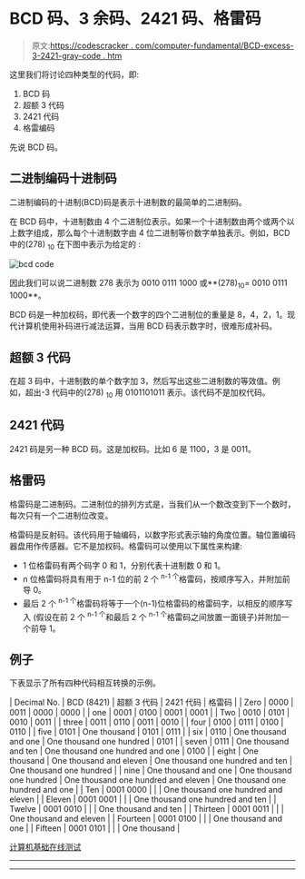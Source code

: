 # BCD 码、3 余码、2421 码、格雷码

> 原文:[https://codescracker . com/computer-fundamental/BCD-excess-3-2421-gray-code . htm](https://codescracker.com/computer-fundamental/bcd-excess-3-2421-gray-code.htm)

这里我们将讨论四种类型的代码，即:

1.  BCD 码
2.  超额 3 代码
3.  2421 代码
4.  格雷编码

先说 BCD 码。

## 二进制编码十进制码

二进制编码的十进制(BCD)码是表示十进制数的最简单的二进制码。

在 BCD 码中，十进制数由 4 个二进制位表示。如果一个十进制数由两个或两个以上数字组成，那么每个十进制数字由 4 位二进制等价数字单独表示。例如，BCD 中的(278) <sub>10</sub> 在下图中表示为给定的 :

![bcd code](../Images/f2310165558ec036aef2bac9b2a2f391.png)

因此我们可以说二进制数 278 表示为 0010 0111 1000 或**(278)<sub>10</sub>= 0010 0111 1000**。

BCD 码是一种加权码，即代表一个数字的四个二进制位的重量是 8，4，2，1。现代计算机使用补码进行减法运算，当用 BCD 码表示数字时，很难形成补码。

## 超额 3 代码

在超 3 码中，十进制数的单个数字加 3，然后写出这些二进制数的等效值。例如，超出-3 代码中的(278) <sub>10</sub> 用 0101101011 表示。该代码不是加权代码。

## 2421 代码

2421 码是另一种 BCD 码。这是加权码。比如 6 是 1100，3 是 0011。

## 格雷码

格雷码是二进制码。二进制位的排列方式是，当我们从一个数改变到下一个数时，每次只有一个二进制位改变。

格雷码是反射码。该代码用于轴编码，以数字形式表示轴的角度位置。轴位置编码器盘用作传感器。它不是加权码。格雷码可以使用以下属性来构建:

*   1 位格雷码有两个码字 0 和 1，分别代表十进制数 0 和 1。
*   n 位格雷码将具有用于 n-1 位的前 2 个 <sup>n-1 个</sup>格雷码，按顺序写入，并附加前导 0。
*   最后 2 个 <sup>n-1 个</sup>格雷码将等于一个(n-1)位格雷码的格雷码字，以相反的顺序写入 (假设在前 2 个 <sup>n-1 个</sup>和最后 2 个 <sup>n-1 个</sup>格雷码之间放置一面镜子)并附加一个前导 1。

## 例子

下表显示了所有四种代码相互转换的示例。

| Decimal No. | BCD (8421) | 超额 3 代码 | 2421 代码 | 格雷码 |
| Zero | 0000 | 0011 | 0000 | 0000 |
| one | 0001 | 0100 | 0001 | 0001 |
| Two | 0010 | 0101 | 0010 | 0011 |
| three | 0011 | 0110 | 0011 | 0010 |
| four | 0100 | 0111 | 0100 | 0110 |
| five | 0101 | One thousand | 0101 | 0111 |
| six | 0110 | One thousand and one | One thousand one hundred | 0101 |
| seven | 0111 | One thousand and ten | One thousand one hundred and one | 0100 |
| eight | One thousand | One thousand and eleven | One thousand one hundred and ten | One thousand one hundred |
| nine | One thousand and one | One thousand one hundred | One thousand one hundred and eleven | One thousand one hundred and one |
| Ten | 0001 0000 |  |  | One thousand one hundred and eleven |
| Eleven | 0001 0001 |  |  | One thousand one hundred and ten |
| Twelve | 0001 0010 |  |  | One thousand and ten |
| Thirteen | 0001 0011 |  |  | One thousand and eleven |
| Fourteen | 0001 0100 |  |  | One thousand and one |
| Fifteen | 0001 0101 |  |  | One thousand |

[计算机基础在线测试](/exam/showtest.php?subid=14)

* * *

* * *